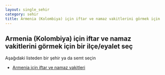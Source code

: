 ```yaml
---
layout: single_sehir
category: sehir
title: Armenia (Kolombiya) için iftar ve namaz vakitlerini görmek için bir ilçe/eyalet seç
---
```



## Armenia (Kolombiya) için iftar ve namaz vakitlerini görmek için bir ilçe/eyalet seç

Aşağıdaki listeden bir şehir ya da semt seçin


* [Armenia için iftar ve namaz vakitleri](/iftar.html?sehir=Armenia&ulke=Kolombiya&state=Armenia)
